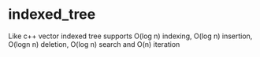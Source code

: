 # indexed_tree
Like c++ vector indexed tree supports O(log n) indexing, O(log n) insertion, O(logn n) deletion, O(log n) search and O(n) iteration
